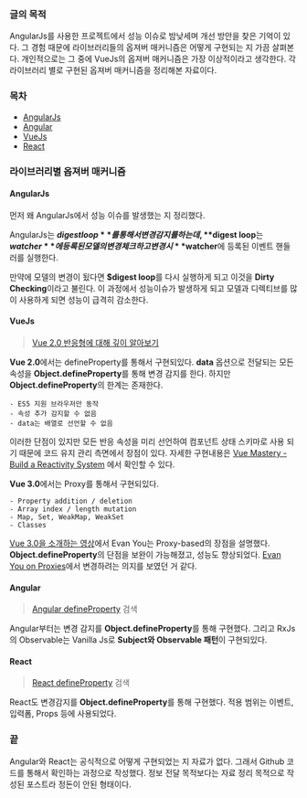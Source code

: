 ### 글의 목적
AngularJs를 사용한 프로젝트에서 성능 이슈로 밤낮세며 개선 방안을 찾은 기억이 있다. 그 경험 때문에 라이브러리들의 옵져버 매커니즘은 어떻게 구현되는 지 가끔 살펴본다. 개인적으로는 그 중에 VueJs의 옵져버 매커니즘은 가장 이상적이라고 생각한다. 각 라이브러리 별로 구현된 옵져버 매커니즘을 정리해본 자료이다.

### 목차
- [AngularJs](#AngularJs)
- [Angular](#Angular)
- [VueJs](#VueJs)
- [React](#React)

### 라이브러리별 옵져버 매커니즘
#### AngularJs
먼저 왜 AngularJs에서 성능 이슈를 발생했는 지 정리했다.

AngularJs는 **$digest loop**를 통해서 변경 감지를 하는 데, **$digest loop**는 **$watcher**에 등록된 모델의 변경 체크하고 변경 시 **$watcher**에 등록된 이벤트 핸들러를 실행한다.

만약에 모델의 변경이 됬다면 **$digest loop**를 다시 실행하게 되고 이것을 **Dirty Checking**이라고 불린다. 이 과정에서 성능이슈가 발생하게 되고 모델과 디렉티브를 많이 사용하게 되면 성능이 급격히 감소한다.

#### VueJs
> [Vue 2.0 반응형에 대해 깊이 알아보기](https://kr.vuejs.org/v2/guide/reactivity.html)

**Vue 2.0**에서는 defineProperty를 통해서 구현되있다. 
**data** 옵션으로 전달되는 모든 속성을 **Object.defineProperty**를 통해 변경 감지를 한다. 하지만 **Object.defineProperty**의 한계는 존재한다.

```
- ES5 지원 브라우저만 동작
- 속성 추가 감지할 수 없음
- data는 배열로 선언할 수 없음
```

이러한 단점이 있지만 모든 반응 속성을 미리 선언하여 컴포넌트 상태 스키마로 사용 되기 때문에 코드 유지 관리 측면에서 장점이 있다.
자세한 구현내용은 [Vue Mastery - Build a Reactivity System](https://www.vuemastery.com/courses/advanced-components/build-a-reactivity-system) 에서 확인할 수 있다.

**Vue 3.0**에서는 Proxy를 통해서 구현되있다.
```
- Property addition / deletion
- Array index / length mutation
- Map, Set, WeakMap, WeakSet
- Classes
```
[Vue 3.0을 소개하는 영상](https://www.youtube.com/watch?v=8Hgt9HYaCDA)에서 Evan You는 Proxy-based의 장점을 설명했다.
**Object.defineProperty**의 단점을 보완이 가능해졌고, 성능도 향상되었다. [Evan You on Proxies](https://www.vuemastery.com/courses/advanced-components/evan-you-on-proxies)에서 변경하려는 의지를 보였던 거 같다.

#### Angular
> [Angular defineProperty](https://github.com/angular/angular/search?l=TypeScript&q=defineProperty&type=) 검색

Angular부터는 변경 감지를 **Object.defineProperty**를 통해 구현했다. 그리고 RxJs의 Observable는 Vanilla Js로 **Subject와 Observable 패턴**이 구현되있다.

#### React
> [React defineProperty](https://github.com/facebook/react/search?utf8=%E2%9C%93&q=defineProperty&type=) 검색

React도 변경감지를 **Object.defineProperty**를 통해 구현했다. 적용 범위는 이벤트, 입력폼, Props 등에 사용되었다.

### 끝
Angular와 React는 공식적으로 어떻게 구현되었는 지 자료가 없다.
그래서 Github 코드를 통해서 확인하는 과정으로 작성했다.
정보 전달 목적보다는 자료 정리 목적으로 작성된 포스트라 정돈이 안된 형태이다.